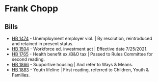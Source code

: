 # Frank Chopp
## Bills
* [HB 1474](/bill/2021-22/hb/1474/) - Unemployment employer viol. | By resolution, reintroduced and retained in present status.
* [HB 1504](/bill/2021-22/hb/1504/) - Workforce ed. investment act | Effective date 7/25/2021.
* [HB 1765](/bill/2021-22/hb/1765/) - Health benefit ex./B&O tax | Passed to Rules Committee for second reading.
* [HB 1866](/bill/2021-22/hb/1866/) - Supportive housing | And refer to Ways & Means.
* [HB 1883](/bill/2021-22/hb/1883/) - Youth lifeline | First reading, referred to Children, Youth & Families.
